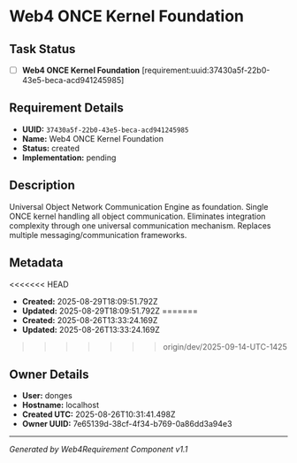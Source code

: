 # Web4 ONCE Kernel Foundation

## Task Status
- [ ] **Web4 ONCE Kernel Foundation** [requirement:uuid:37430a5f-22b0-43e5-beca-acd941245985]

## Requirement Details

- **UUID:** `37430a5f-22b0-43e5-beca-acd941245985`
- **Name:** Web4 ONCE Kernel Foundation
- **Status:** created
- **Implementation:** pending

## Description

Universal Object Network Communication Engine as foundation. Single ONCE kernel handling all object communication. Eliminates integration complexity through one universal communication mechanism. Replaces multiple messaging/communication frameworks.

## Metadata

<<<<<<< HEAD
- **Created:** 2025-08-29T18:09:51.792Z
- **Updated:** 2025-08-29T18:09:51.792Z
=======
- **Created:** 2025-08-26T13:33:24.169Z
- **Updated:** 2025-08-26T13:33:24.169Z
>>>>>>> origin/dev/2025-09-14-UTC-1425

## Owner Details

- **User:** donges
- **Hostname:** localhost
- **Created UTC:** 2025-08-26T10:31:41.498Z
- **Owner UUID:** 7e65139d-38cf-4f34-b769-0a86dd3a94e3

---

*Generated by Web4Requirement Component v1.1*